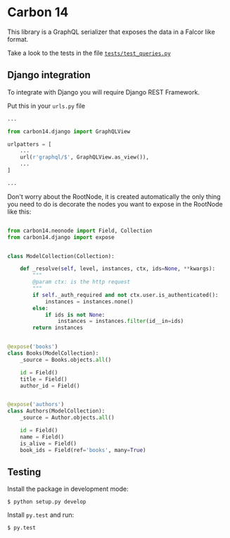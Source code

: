 # Carbon 14

This library is a GraphQL serializer that exposes the data in a Falcor like format.

Take a look to the tests in the file [`tests/test_queries.py`](tests/test_queries.py)

## Django integration

To integrate with Django you will require Django REST Framework.

Put this in your `urls.py` file

```python
...

from carbon14.django import GraphQLView

urlpatters = [
    ...
    url(r'graphql/$', GraphQLView.as_view()),
    ...
]

...
```

Don't worry about the RootNode, it is created automatically the only thing you need to do is decorate the nodes you want to expose in the RootNode like this:

```python

from carbon14.neonode import Field, Collection
from carbon14.django import expose


class ModelCollection(Collection):

    def _resolve(self, level, instances, ctx, ids=None, **kwargs):
        """
        @param ctx: is the http request
        """
        if self._auth_required and not ctx.user.is_authenticated():
            instances = instances.none()
        else:
            if ids is not None:
                instances = instances.filter(id__in=ids)
        return instances


@expose('books')
class Books(ModelCollection):
    _source = Books.objects.all()

    id = Field()
    title = Field()
    author_id = Field()


@expose('authors')
class Authors(ModelCollection):
    _source = Author.objects.all()

    id = Field()
    name = Field()
    is_alive = Field()
    book_ids = Field(ref='books', many=True)
```

## Testing

Install the package in development mode:

    $ python setup.py develop


Install `py.test` and run:

    $ py.test
